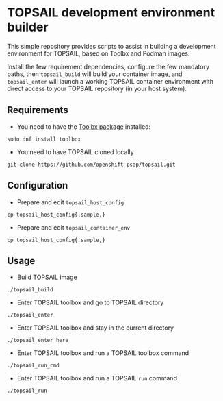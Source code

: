 TOPSAIL development environment builder
=======

This simple repository provides scripts to assist in building a
development environment for TOPSAIL, based on Toolbx and Podman
images.

Install the few requirement dependencies, configure the few mandatory
paths, then `topsail_build` will build your container image, and
`topsail_enter` will launch a working TOPSAIL container environment
with direct access to your TOPSAIL repository (in your host system).

Requirements
------------

* You need to have the [Toolbx package](https://docs.fedoraproject.org/en-US/fedora-silverblue/toolbox/) installed:
```
sudo dnf install toolbox
```

* You need to have TOPSAIL cloned locally
```
git clone https://github.com/openshift-psap/topsail.git
```

Configuration
-------------

* Prepare and edit `topsail_host_config`
```
cp topsail_host_config{.sample,}
```

* Prepare and edit `topsail_container_env`
```
cp topsail_host_config{.sample,}
```

Usage
-----

* Build TOPSAIL image
```
./topsail_build
```

* Enter TOPSAIL toolbox and go to TOPSAIL directory
```
./topsail_enter
```

* Enter TOPSAIL toolbox and stay in the current directory
```
./topsail_enter_here
```

* Enter TOPSAIL toolbox and run a TOPSAIL toolbox command
```
./topsail_run_cmd
```

* Enter TOPSAIL toolbox and run a TOPSAIL `run` command
```
./topsail_run
```
